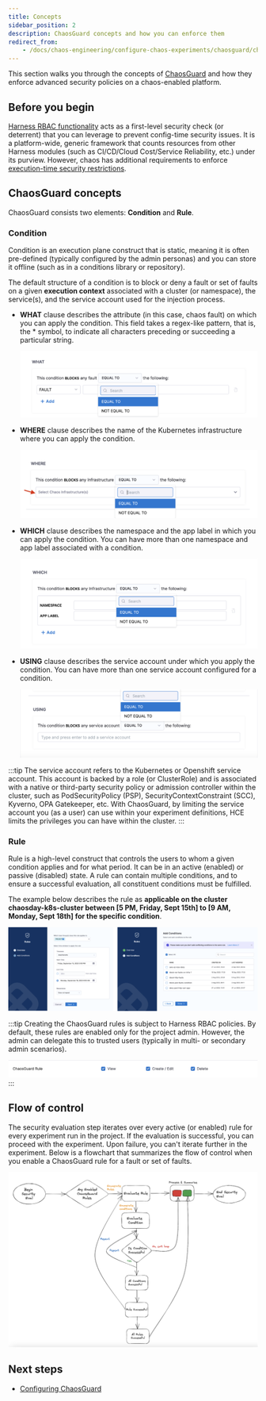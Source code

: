 ```yaml
---
title: Concepts
sidebar_position: 2
description: ChaosGuard concepts and how you can enforce them
redirect_from:
    - /docs/chaos-engineering/configure-chaos-experiments/chaosguard/chaosguard-concepts
---
```

This section walks you through the concepts of [ChaosGuard](/docs/chaos-engineering/features/chaosguard/introduction-to-chaosguard.md) and how they enforce advanced security policies on a chaos-enabled platform.

## Before you begin

[Harness RBAC functionality](/docs/chaos-engineering/architecture-and-security/security/introduction.md) acts as a first-level security check (or deterrent) that you can leverage to prevent config-time security issues. It is a platform-wide, generic framework that counts resources from other Harness modules (such as CI/CD/Cloud Cost/Service Reliability, etc.) under its purview. However, chaos has additional requirements to enforce [execution-time security restrictions](/docs/chaos-engineering/features/chaosguard/introduction-to-chaosguard.md).

## ChaosGuard concepts

ChaosGuard consists two elements: **Condition** and **Rule**.

### Condition

Condition is an execution plane construct that is static, meaning it is often pre-defined (typically configured by the admin personas) and you can store it offline (such as in a conditions library or repository).

The default structure of a condition is to block or deny a fault or set of faults on a given **execution context** associated with a cluster (or namespace), the service(s), and the service account used for the injection process.

* **WHAT** clause describes the attribute (in this case, chaos fault) on which you can apply the condition. This field takes a regex-like pattern, that is, the * symbol, to indicate all characters preceding or succeeding a particular string.

    ![what clause](./static/configure-chaosguard/condition-what.png)

* **WHERE** clause describes the name of the Kubernetes infrastructure where you can apply the condition.

    ![where clause](./static/configure-chaosguard/condition-where.png)

* **WHICH** clause describes the namespace and the app label in which you can apply the condition. You can have more than one namespace and app label associated with a condition.

    ![which clause](./static/configure-chaosguard/condition-which.png)

* **USING** clause describes the service account under which you apply the condition. You can have more than one service account configured for a condition.

    ![using clause](./static/configure-chaosguard/condition-using.png)

:::tip
The service account refers to the Kubernetes or Openshift service account. This account is backed by a role (or ClusterRole) and is associated with a native or third-party security policy or admission controller within the cluster, such as PodSecurityPolicy (PSP), SecurityContextConstraint (SCC), Kyverno, OPA Gatekeeper, etc.
With ChaosGuard, by limiting the service account you (as a user) can use within your experiment definitions, HCE limits the privileges you can have within the cluster.
:::

### Rule
Rule is a high-level construct that controls the users to whom a given condition applies and for what period. It can be in an active (enabled) or passive (disabled) state. A rule can contain multiple conditions, and to ensure a successful evaluation, all constituent conditions must be fulfilled.

The example below describes the rule as **applicable on the cluster chaosday-k8s-cluster between [5 PM, Friday, Sept 15th] to [9 AM, Monday, Sept 18th] for the specific condition**.

![rules-chaosguard](./static/chaosguard-concepts/add-conditions.png)

:::tip
Creating the ChaosGuard rules is subject to Harness RBAC policies. By default, these rules are enabled only for the project admin. However, the admin can delegate this to trusted users (typically in multi- or secondary admin scenarios).

![chaosguard-access-control](./static/chaosguard-concepts/chaosguard-access-control.png)
:::

## Flow of control
The security evaluation step iterates over every active (or enabled) rule for every experiment run in the project. If the evaluation is successful, you can proceed with the experiment. Upon failure, you can't iterate further in the experiment. Below is a flowchart that summarizes the flow of control when you enable a ChaosGuard rule for a fault or set of faults.

![flow-chart](./static/chaosguard-concepts/flow-chart-chaosguard.png)

## Next steps
* [Configuring ChaosGuard](/docs/chaos-engineering/features/chaosguard/configuring-chaosguard.md)